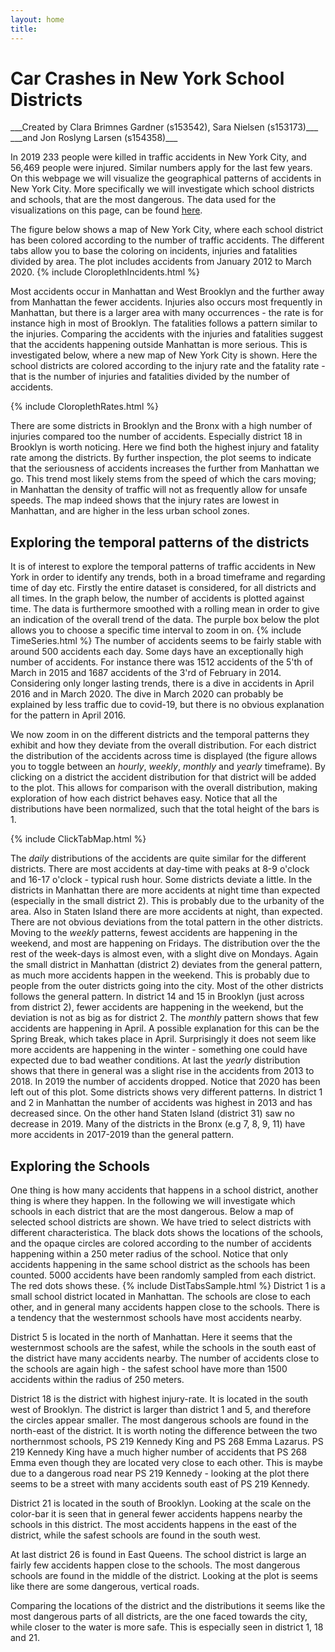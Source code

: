 ```yaml
---
layout: home
title:  
---
```

<h1> Car Crashes in New York School Districts </h1>
 ___Created by Clara Brimnes Gardner (s153542), Sara Nielsen (s153173)___  
 ___and Jon Roslyng Larsen (s154358)___


In 2019 233 people were killed in traffic accidents in New York City, and 56,469 people were injured. Similar numbers apply for the last few years. On this webpage we will visualize the geographical patterns of accidents in New York City. More specifically we will investigate which school districts and schools, that are the most dangerous. The data used for the visualizations on this page, can be found [here](https://data.cityofnewyork.us/Public-Safety/Motor-Vehicle-Collisions-Crashes/h9gi-nx95).

The figure below shows a map of New York City, where each school district has been colored according to the number of traffic accidents. The different tabs allow you to base the coloring on incidents, injuries and fatalities divided by area. The plot includes accidents from January 2012 to March 2020.
{% include CloroplethIncidents.html %}

Most accidents occur in Manhattan and West Brooklyn and the further away from Manhattan the fewer accidents.
Injuries also occurs most frequently in Manhattan, but there is a larger area with many occurrences - the rate is for instance high in most of Brooklyn. The fatalities follows a pattern similar to the injuries. Comparing the accidents with the injuries and fatalities suggest that the accidents happening outside Manhattan is more serious. This is investigated below, where a new map of New York City is shown. Here the school districts are colored according to the injury rate and the fatality rate - that is the number of injuries and fatalities divided by the number of accidents.

{% include CloroplethRates.html %}

There are some districts in Brooklyn and the Bronx with a high number of injuries compared too the number of accidents. Especially district 18 in Brooklyn is worth noticing. Here we find both the highest injury and fatality rate among the districts. By further inspection, the plot seems to indicate that the seriousness of accidents increases the further from Manhattan we go. This trend most likely stems from the speed of which the cars moving; in Manhattan the density of traffic will not as frequently allow for unsafe speeds.
The map indeed shows that the injury rates are lowest in Manhattan, and are higher in the less urban school zones.


## Exploring the temporal patterns of the districts
It is of interest to explore the temporal patterns of traffic accidents in New York in order to identify any trends, both in a broad timeframe and regarding time of day etc. Firstly the entire dataset is considered, for all districts and all times. In the graph below, the number of accidents is plotted against time. The data is furthermore smoothed with a rolling mean in order to give an indication of the overall trend of the data. The purple box below the plot allows you to choose a specific time interval to zoom in on.
{% include TimeSeries.html %}
The number of accidents seems to be fairly stable with around 500 accidents each day. Some days have an exceptionally high number of accidents. For instance there was 1512 accidents of the 5'th of March in 2015 and 1687 accidents of the 3'rd of February in 2014. Considering only longer lasting trends, there is a dive in accidents in April 2016 and in March 2020. The dive in March 2020 can probably be explained by less traffic due to covid-19, but there is no obvious explanation for the pattern in April 2016.


We now zoom in on the different districts and the temporal patterns they exhibit and how they deviate from the overall distribution. For each district the distribution of the accidents across time is displayed (the figure allows you to toggle between an _hourly_, _weekly_, _monthly_ and _yearly_ timeframe).
By clicking on a district the accident distribution for that district will be added to the plot. This allows for comparison with the overall distribution, making exploration of how each district behaves easy.
Notice that all the distributions have been normalized, such that the total height of the bars is 1.

{% include ClickTabMap.html %}

The _daily_ distributions of the accidents are quite similar for the different districts. There are most accidents at day-time with peaks at 8-9 o'clock and 16-17 o'clock - typical rush hour. Some districts deviate a little. In the districts in Manhattan there are more accidents at night time than expected (especially in the small district 2). This is probably due to the urbanity of the area. Also in Staten Island there are more accidents at night, than expected. There are not obvious deviations from the total pattern in the other districts. Moving to the _weekly_ patterns, fewest accidents are happening in the weekend, and most are happening on Fridays. The distribution over the the rest of the week-days is almost even, with a slight dive on Mondays. Again the small district in Manhattan (district 2) deviates from the general pattern, as much more accidents happen in the weekend. This is probably due to people from the outer districts going into the city. Most of the other districts follows the general pattern. In district 14 and 15 in Brooklyn (just across from district 2), fewer accidents are happening in the weekend, but the deviation is not as big as for district 2. The _monthly_ pattern shows that few accidents are happening in April. A possible explanation for this can be the Spring Break, which takes place in April. Surprisingly it does not seem like more accidents are happening in the winter - something one could have expected due to bad weather conditions. At last the _yearly_ distribution shows that there in general was a slight rise in the accidents from 2013 to 2018. In 2019 the number of accidents dropped. Notice that 2020 has been left out of this plot. Some districts shows very different patterns. In district 1 and 2 in Manhattan the number of accidents was highest in 2013 and has decreased since. On the other hand Staten Island (district 31) saw no decrease in 2019. Many of the districts in the Bronx (e.g 7, 8, 9, 11) have more accidents in 2017-2019 than the general pattern.


## Exploring the Schools
One thing is how many accidents that happens in a school district, another thing is where they happen. In the following we will investigate which schools in each district that are the most dangerous. Below a map of selected school districts are shown. We have tried to select districts with different characteristica. The black dots shows the locations of the schools, and the opaque circles are colored according to the number of accidents happening within a 250 meter radius of the school. Notice that only accidents happening in the same school district as the schools has been counted. 5000 accidents have been randomly sampled from each district. The red dots shows these.
{% include DistTabsSample.html %}
District 1 is a small school district located in Manhattan. The schools are close to each other, and in general many accidents happen close to the schools. There is a tendency that the westernmost schools have most accidents nearby.

District 5 is located in the north of Manhattan. Here it seems that the westernmost schools are the safest, while the schools in the south east of the district have many accidents nearby. The number of accidents close to the schools are again high - the safest school have more than 1500 accidents within the radius of 250 meters.

District 18 is the district with highest injury-rate. It is located in the south west of Brooklyn. The district is larger than district 1 and 5, and therefore the circles appear smaller. The most dangerous schools are found in the north-east of the district. It is worth noting the difference between the two northernmost schools, PS 219 Kennedy King and PS 268 Emma Lazarus. PS 219 Kennedy King have a much higher number of accidents that PS 268 Emma even though they are located very close to each other. This is maybe due to a dangerous road near PS 219 Kennedy - looking at the plot there seems to be a street with many accidents south east of PS 219 Kennedy.

District 21 is located in the south of Brooklyn. Looking at the scale on the color-bar it is seen that in general fewer accidents happens nearby the schools in this district. The most accidents happens in the east of the district, while the safest schools are found in the south west.

At last district 26 is found in East Queens. The school district is large an fairly few accidents happen close to the schools. The most dangerous schools are found in the middle of the district. Looking at the plot is seems like there are some dangerous, vertical roads.

Comparing the locations of the district and the distributions it seems like the most dangerous parts of all districts, are the one faced towards the city, while closer to the water is more safe. This is especially seen in district 1, 18 and 21. 

